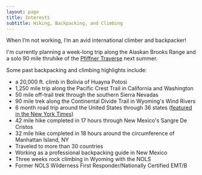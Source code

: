 ```yaml
---
layout: page
title: Interests
subtitle: Hiking, Backpacking, and Climbing
---
```


When I’m not working, I’m an avid international climber and backpacker!

I'm currently planning a week-long trip along the Alaskan Brooks Range and a solo 90 mile thruhike of the [Pfiffner Traverse](https://andrewskurka.com/adventures/pfiffner-traverse-colorado-rockies/) next summer. 

Some past backpacking and climbing highlights include:
- a 20,000 ft. climb in Bolivia of Huayna Potosi
- 1,250 mile trip along the Pacific Crest Trail in California and Washington
- 50 mile off-trail trek through the southern Sierra Nevadas
- 90 mile trek along the Continental Divide Trail in Wyoming's Wind Rivers  
- 6 month road trip around the United States through 36 states ([featured in the New York Times](https://www.nytimes.com/2020/08/14/fashion/weddings/perfectly-in-sync-during-a-35-state-road-trip-and-a-1200-mile-hike.html))
- 42 mile hike completed in 17 hours through New Mexico's Sangre De Cristos
- 32 mile hike completed in 18 hours around the circumference of Manhattan Island, NY
- Traveled to more than 30 countries
- Working as a professional backpacking guide in New Mexico
- Three weeks rock climbing in Wyoming with the NOLS
- Former NOLS Wilderness First Responder/Nationally Certified EMT/B


